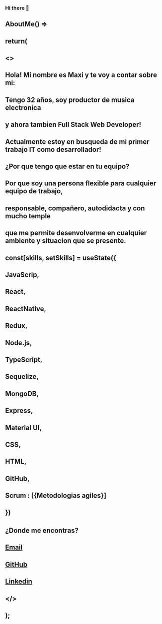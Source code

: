 ### Hi there 👋

##    AboutMe() =>
##      return(
##        <>
##          <Container>
##  
##              <Typography  variant="h1">
##                  Hola! Mi nombre es Maxi y te voy a contar sobre mi:
##              </Typography>
##  
##              <Typography variant="h4">
##                  
##                  Tengo 32 años, soy productor de musica electronica 
##                  y ahora tambien Full Stack Web Developer!
##                  Actualmente estoy en busqueda de mi primer trabajo IT como desarrollador!
##                  ¿Por que tengo que estar en tu equipo?
##                  Por que soy una persona flexible para cualquier equipo de trabajo, 
##                  responsable, compañero, autodidacta y con mucho temple 
##                  que me permite desenvolverme en cualquier ambiente y situacion que se presente. 
##
##                  const[skills, setSkills] = useState({
##                    JavaScrip,
##                    React,
##                    ReactNative,
##                    Redux,
##                    Node.js,
##                    TypeScript,
##                    Sequelize,
##                    MongoDB, 
##                    Express,
##                    Material UI,
##                    CSS,
##                    HTML,
##                    GitHub,
##                    Scrum : [{Metodologias agiles}]
##                  }) 
                    

##              </Typography>
##                 
##              <h6>
##                   <p>¿Donde me encontras?</p>
##                   <a href="requenamaximiliano@gmail.com" >Email</a>
##                   <a href="https://github.com/maxxrequena">GitHub</a>
##                   <a href="https://www.linkedin.com/in/maximilianorequena/">Linkedin</a>
##             </h6>
##  
##          </Container>
##      </>
##  );

